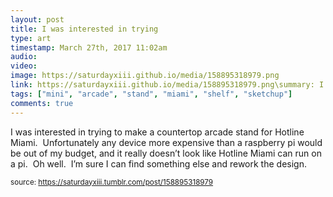```yaml
---
layout: post
title: I was interested in trying
type: art
timestamp: March 27th, 2017 11:02am
audio: 
video: 
image: https://saturdayxiii.github.io/media/158895318979.png
link: https://saturdayxiii.github.io/media/158895318979.png\summary: I was interested in trying to make a countertop arcade stand for Hotline Miami. Unfortunately any device more expensive than a raspberry ...
tags: ["mini", "arcade", "stand", "miami", "shelf", "sketchup"]
comments: true
---
```


I was interested in trying to make a countertop arcade stand for Hotline Miami.  Unfortunately any device more expensive than a raspberry pi would be out of my budget, and it really doesn’t look like Hotline Miami can run on a pi.  Oh well.  I’m sure I can find something else and rework the design.
 
  
<small>source: https://saturdayxiii.tumblr.com/post/158895318979</small>